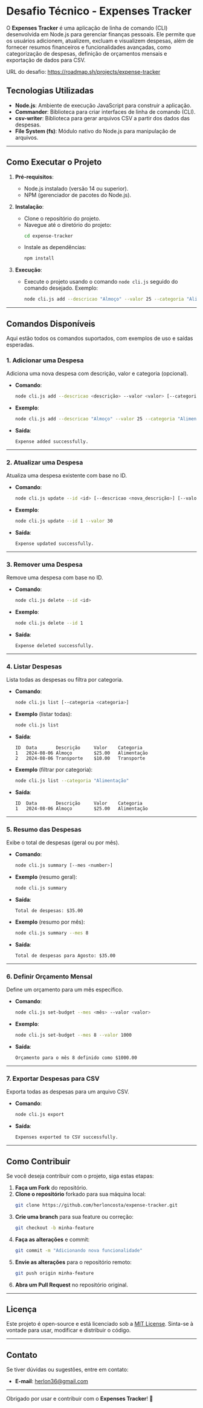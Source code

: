 # Desafio Técnico - Expenses Tracker

O **Expenses Tracker** é uma aplicação de linha de comando (CLI) desenvolvida em Node.js para gerenciar finanças pessoais. Ele permite que os usuários adicionem, atualizem, excluam e visualizem despesas, além de fornecer resumos financeiros e funcionalidades avançadas, como categorização de despesas, definição de orçamentos mensais e exportação de dados para CSV.

URL do desafio: https://roadmap.sh/projects/expense-tracker

## Tecnologias Utilizadas

-   **Node.js**: Ambiente de execução JavaScript para construir a aplicação.
-   **Commander**: Biblioteca para criar interfaces de linha de comando (CLI).
-   **csv-writer**: Biblioteca para gerar arquivos CSV a partir dos dados das despesas.
-   **File System (fs)**: Módulo nativo do Node.js para manipulação de arquivos.

---

## Como Executar o Projeto

1. **Pré-requisitos**:

    - Node.js instalado (versão 14 ou superior).
    - NPM (gerenciador de pacotes do Node.js).

2. **Instalação**:

    - Clone o repositório do projeto.
    - Navegue até o diretório do projeto:
        ```bash
        cd expense-tracker
        ```
    - Instale as dependências:
        ```bash
        npm install
        ```

3. **Execução**:
    - Execute o projeto usando o comando `node cli.js` seguido do comando desejado. Exemplo:
        ```bash
        node cli.js add --descricao "Almoço" --valor 25 --categoria "Alimentação"
        ```

---

## Comandos Disponíveis

Aqui estão todos os comandos suportados, com exemplos de uso e saídas esperadas.

### 1. Adicionar uma Despesa

Adiciona uma nova despesa com descrição, valor e categoria (opcional).

-   **Comando**:
    ```bash
    node cli.js add --descricao <descrição> --valor <valor> [--categoria <categoria>]
    ```
-   **Exemplo**:
    ```bash
    node cli.js add --descricao "Almoço" --valor 25 --categoria "Alimentação"
    ```
-   **Saída**:
    ```
    Expense added successfully.
    ```

---

### 2. Atualizar uma Despesa

Atualiza uma despesa existente com base no ID.

-   **Comando**:
    ```bash
    node cli.js update --id <id> [--descricao <nova_descrição>] [--valor <novo_valor>] [--categoria <nova_categoria>]
    ```
-   **Exemplo**:
    ```bash
    node cli.js update --id 1 --valor 30
    ```
-   **Saída**:
    ```
    Expense updated successfully.
    ```

---

### 3. Remover uma Despesa

Remove uma despesa com base no ID.

-   **Comando**:
    ```bash
    node cli.js delete --id <id>
    ```
-   **Exemplo**:
    ```bash
    node cli.js delete --id 1
    ```
-   **Saída**:
    ```
    Expense deleted successfully.
    ```

---

### 4. Listar Despesas

Lista todas as despesas ou filtra por categoria.

-   **Comando**:
    ```bash
    node cli.js list [--categoria <categoria>]
    ```
-   **Exemplo** (listar todas):
    ```bash
    node cli.js list
    ```
-   **Saída**:
    ```
    ID  Data       Descrição     Valor    Categoria
    1   2024-08-06 Almoço        $25.00   Alimentação
    2   2024-08-06 Transporte    $10.00   Transporte
    ```
-   **Exemplo** (filtrar por categoria):
    ```bash
    node cli.js list --categoria "Alimentação"
    ```
-   **Saída**:
    ```
    ID  Data       Descrição     Valor    Categoria
    1   2024-08-06 Almoço        $25.00   Alimentação
    ```

---

### 5. Resumo das Despesas

Exibe o total de despesas (geral ou por mês).

-   **Comando**:
    ```bash
    node cli.js summary [--mes <number>]
    ```
-   **Exemplo** (resumo geral):
    ```bash
    node cli.js summary
    ```
-   **Saída**:
    ```
    Total de despesas: $35.00
    ```
-   **Exemplo** (resumo por mês):
    ```bash
    node cli.js summary --mes 8
    ```
-   **Saída**:
    ```
    Total de despesas para Agosto: $35.00
    ```

---

### 6. Definir Orçamento Mensal

Define um orçamento para um mês específico.

-   **Comando**:
    ```bash
    node cli.js set-budget --mes <mês> --valor <valor>
    ```
-   **Exemplo**:
    ```bash
    node cli.js set-budget --mes 8 --valor 1000
    ```
-   **Saída**:
    ```
    Orçamento para o mês 8 definido como $1000.00
    ```

---

### 7. Exportar Despesas para CSV

Exporta todas as despesas para um arquivo CSV.

-   **Comando**:
    ```bash
    node cli.js export
    ```
-   **Saída**:
    ```
    Expenses exported to CSV successfully.
    ```

---

## Como Contribuir

Se você deseja contribuir com o projeto, siga estas etapas:

1. **Faça um Fork** do repositório.
2. **Clone o repositório** forkado para sua máquina local:
    ```bash
    git clone https://github.com/herloncosta/expense-tracker.git
    ```
3. **Crie uma branch** para sua feature ou correção:
    ```bash
    git checkout -b minha-feature
    ```
4. **Faça as alterações** e commit:
    ```bash
    git commit -m "Adicionando nova funcionalidade"
    ```
5. **Envie as alterações** para o repositório remoto:
    ```bash
    git push origin minha-feature
    ```
6. **Abra um Pull Request** no repositório original.

---

## Licença

Este projeto é open-source e está licenciado sob a [MIT License](LICENSE). Sinta-se à vontade para usar, modificar e distribuir o código.

---

## Contato

Se tiver dúvidas ou sugestões, entre em contato:

-   **E-mail**: herlon36@gmail.com

---

Obrigado por usar e contribuir com o **Expenses Tracker**! 🚀
